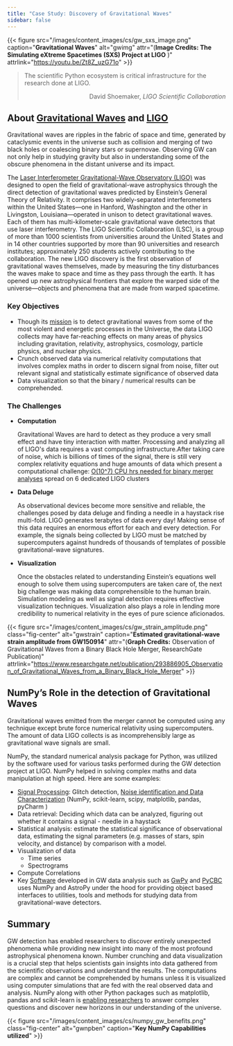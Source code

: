 ```yaml
---
title: "Case Study: Discovery of Gravitational Waves"
sidebar: false
---
```


{{< figure src="/images/content_images/cs/gw_sxs_image.png" caption="**Gravitational Waves**" alt="gwimg" attr="(**Image Credits: The Simulating eXtreme Spacetimes (SXS) Project at LIGO** )" attrlink="https://youtu.be/Zt8Z_uzG71o" >}}

<blockquote cite="https://www.youtube.com/watch?v=BIvezCVcsYs">
    <p>The scientific Python ecosystem is critical infrastructure for the research done at LIGO.</p>
    <footer align="right">David Shoemaker, <cite>LIGO Scientific Collaboration</cite></footer>
</blockquote>

## About [Gravitational Waves](https://www.nationalgeographic.com/news/2017/10/what-are-gravitational-waves-ligo-astronomy-science/) and [LIGO](https://www.ligo.caltech.edu)

Gravitational waves are ripples in the fabric of space and time, generated by cataclysmic events in the universe such as collision and merging of two black holes or coalescing binary stars or supernovae. Observing GW can not only help in studying gravity but also in understanding some of the obscure phenomena in the distant universe and its impact.

The [Laser Interferometer Gravitational-Wave Observatory (LIGO)](https://www.ligo.caltech.edu) was designed to open the field of gravitational-wave astrophysics through the direct detection of gravitational waves predicted by Einstein’s General Theory of Relativity. It comprises two widely-separated interferometers within the United States—one in Hanford, Washington and the other in Livingston, Louisiana—operated in unison to detect gravitational waves. Each of them has multi-kilometer-scale gravitational wave detectors that use laser interferometry.  The LIGO Scientific Collaboration (LSC), is a group of more than 1000 scientists from universities around the United States and in 14 other countries supported by more than 90 universities and research institutes; approximately 250 students actively contributing to the collaboration. The new LIGO discovery is the first observation of gravitational waves themselves, made by measuring the tiny disturbances the waves make to space and time as they pass through the earth.  It has opened up new astrophysical frontiers that explore the warped side of the universe—objects and phenomena that are made from warped spacetime.


### Key Objectives

* Though its [mission](https://www.ligo.caltech.edu/page/what-is-ligo) is to detect gravitational waves from some of the most violent and energetic processes in the Universe, the data LIGO collects may have far-reaching effects on many areas of physics including gravitation, relativity, astrophysics, cosmology, particle physics, and nuclear physics.
* Crunch observed data via numerical relativity computations that involves complex maths in order to discern signal from noise, filter out relevant signal and statistically estimate significance of observed data 
* Data visualization so that the binary / numerical results can be comprehended.
 

### The Challenges 

* **Computation**

    Gravitational Waves are hard to detect as they produce a very small effect and have tiny interaction with matter.  Processing and analyzing all of LIGO's data requires a vast computing infrastructure.After taking care of noise, which is billions of times of the signal, there is still very complex relativity equations and huge amounts of data which present a computational challenge: [O(10^7) CPU hrs needed for binary merger analyses](https://youtu.be/7mcHknWWzNI) spread on 6 dedicated LIGO clusters 

* **Data Deluge**

    As observational devices become more sensitive and reliable, the challenges posed by data deluge and finding a needle in a haystack rise multi-fold. LIGO generates terabytes of data every day! Making sense of this data requires an enormous effort for each and every detection. For example, the signals being collected by LIGO must be matched by supercomputers against hundreds of thousands of templates of possible gravitational-wave signatures.

* **Visualization**

    Once the obstacles related to understanding Einstein’s equations well enough to solve them using supercomputers are taken care of, the next big challenge was making data comprehensible to the human brain. Simulation modeling as well as  signal detection requires effective visualization techniques.  Visualization also plays a role in lending more credibility to numerical relativity in the eyes of pure science aficionados.

{{< figure src="/images/content_images/cs/gw_strain_amplitude.png" class="fig-center" alt="gwstrain" caption="**Estimated gravitational-wave strain amplitude from GW150914**" attr="(**Graph Credits:** Observation of Gravitational Waves from a Binary Black Hole Merger, ResearchGate Publication)" attrlink="https://www.researchgate.net/publication/293886905_Observation_of_Gravitational_Waves_from_a_Binary_Black_Hole_Merger" >}}

## NumPy’s Role in the detection of Gravitational Waves
	
Gravitational waves emitted from the merger cannot be computed using any technique except brute force numerical relativity using supercomputers.  The amount of data LIGO collects is as incomprehensibly large as gravitational wave signals are small.

NumPy, the standard numerical analysis package for Python,  was utilized by the software used for various tasks performed during the GW detection project at LIGO. NumPy helped in solving complex maths and data manipulation at high speed.  Here are some examples:

* [Signal Processing](https://www.uv.es/virgogroup/Denoising_ROF.html): Glitch detection,  [Noise identification and Data Characterization](https://ep2016.europython.eu/media/conference/slides/pyhton-in-gravitational-waves-research-communities.pdf) (NumPy, scikit-learn, scipy, matplotlib, pandas, pyCharm )
* Data retrieval: Deciding which data can be analyzed, figuring out whether it contains a signal - needle in a haystack
* Statistical analysis: estimate the statistical significance of observational data, estimating the signal parameters (e.g. masses of stars, spin velocity, and distance) by comparison with a model.
* Visualization of data
  - Time series
  - Spectrograms
* Compute Correlations 
* Key [Software](https://github.com/lscsoft) developed in GW data analysis such as [GwPy](https://gwpy.github.io/docs/stable/overview.html) and [PyCBC](https://pycbc.org) uses NumPy and AstroPy under the hood for providing object based interfaces to utilities, tools and methods for studying data from gravitational-wave detectors.

## Summary

GW detection has enabled researchers to discover entirely unexpected phenomena while providing new insight into many of the most profound astrophysical phenomena known. Number crunching and data visualization is a crucial step that helps scientists gain insights into data gathered from the scientific observations and understand the results. The computations are complex and cannot be comprehended by humans unless it is visualized using computer simulations that are fed with the real observed data and analysis.  NumPy along with other Python packages such as matplotlib, pandas and scikit-learn is [enabling researchers](https://www.gw-openscience.org/events/GW150914/) to answer complex questions and discover new horizons in our understanding of the universe.

{{< figure src="/images/content_images/cs/numpy_gw_benefits.png" class="fig-center" alt="gwnpben" caption="**Key NumPy Capabilities utilized**" >}}
